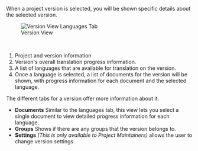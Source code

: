 When a project version is selected, you will be shown specific details about the selected version.

<figure>
<img alt="Version View Languages Tab" src="/images/version-view-languages.png" />
<figcaption>Version View</figcaption>
</figure>
<br>

1. Project and version information
2. Version's overall translation progress information.
3. A list of languages that are available for translation on the version.
4. Once a language is selected, a list of documents for the version will be shown, with progress information for each document and the selected language.

The different tabs for a version offer more information about it.

- **Documents** Similar to the languages tab, this view lets you select a single document to view detailed progress information for each language.
- **Groups** Shows if there are any groups that the version belongs to.
- **Settings** _(This is only available to Project Maintainers)_ allows the user to change version settings.